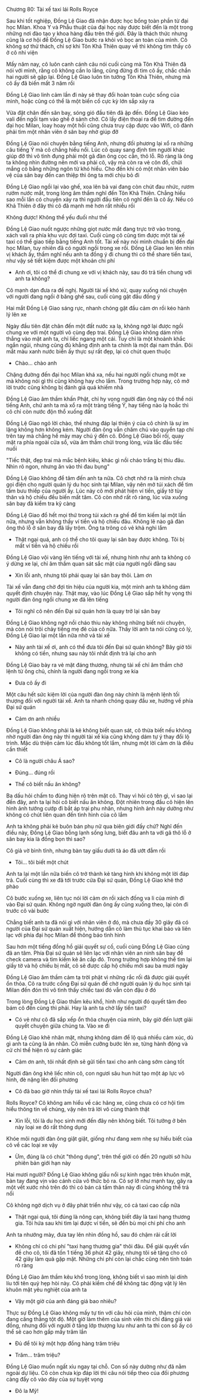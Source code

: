 




Chương 80: Tài xế taxi lái Rolls Royce

Sau khi tốt nghiệp, Đồng Lệ Giao đã nhận được học bổng toàn phần từ đại học Milan. Khoa Y và Phẫu thuật của đại học này được biết đến là một trong những nơi đào tạo y khoa hàng đầu trên thế giới. Đây là thách thức nhưng cũng là cơ hội để Đồng Lệ Giao bước ra khỏi vỏ bọc an toàn của mình. Cô không sợ thử thách, chỉ sợ khi Tôn Khả Thiên quay về thì không tìm thấy cô ở cô nhi viện

Mấy năm nay, cô luôn canh cánh câu nói cuối cùng mà Tôn Khả Thiên đã nói với mình, rằng cô không cần lo lắng, cũng đừng đi tìm cô ấy, chắc chắn hai người sẽ gặp lại. Đồng Lệ Giao luôn tin tưởng Tôn Khả Thiên, nhưng mà cô ấy đã biến mất 3 năm rồi

Đồng Lệ Giao linh cảm lần đi này sẽ thay đổi hoàn toàn cuộc sống của mình, hoặc cũng có thể là một biến cố cực kỳ lớn sắp xảy ra

Vừa đặt chân đến sân bay, sóng gió đầu tiên đã ập đến. Đồng Lệ Giao kéo vali đến ngồi tạm vào ghế ở sảnh chờ. Cô lấy điện thoại ra để tìm đường đến đại học Milan, loay hoay một hồi cũng chưa truy cập được vào Wifi, cô đành phải tìm một nhân viên ở sân bay nhờ giúp đỡ

Đồng Lệ Giao nói chuyện bằng tiếng Anh, nhưng đối phương lại xổ ra những câu tiếng Ý mà cô chẳng hiểu nổi. Lúc cô quay sang định tìm người khác giúp đỡ thì vô tình đụng phải một gã đàn ông cọc cằn, thô lỗ. Rõ ràng là ông ta không nhìn đường nên mới va phải cô, vậy mà còn ra vẻ côn đồ, chửi mắng cô bằng những ngôn từ khó hiểu. Cho đến khi có một nhân viên bảo vệ của sân bay đến can thiệp thì ông ta mới chịu bỏ đi

Đồng Lệ Giao ngồi lại vào ghế, xoa lên bả vai đang còn chút đau nhức, rươm rướm nước mắt, trong lòng âm thầm nghĩ đến Tôn Khả Thiên. Chẳng hiểu sao mỗi lần có chuyện xảy ra thì người đầu tiên cô nghĩ đến là cô ấy. Nếu có Khả Thiên ở đây thì cô đã mạnh mẽ hơn rất nhiều rồi

Không được! Không thể yếu đuối như thế

Đồng Lệ Giao nuốt ngược những giọt nước mắt đang trực trờ vào trong, xách vali ra phía khu vực đợi taxi. Cuối cùng cô cũng tìm được một tài xế taxi có thể giao tiếp bằng tiếng Anh tốt. Tài xế này nói mình chuẩn bị đến đại học Milan, tuy nhiên đã có người ngồi trong xe rồi. Đồng Lệ Giao len lén nhìn vị khách ấy, thầm nghĩ nếu anh ta đồng ý đi chung thì có thể share tiền taxi, như vậy sẽ tiết kiệm được một khoản chi phí

- Anh ơi, tôi có thể đi chung xe với vị khách này, sau đó trả tiền chung với anh ta không?

Cô mạnh dạn đưa ra đề nghị. Người tài xế khó xử, quay xuống nói chuyện với người đang ngồi ở băng ghế sau, cuối cùng gật đầu đồng ý

Hai mắt Đồng Lệ Giao sáng rực, nhanh chóng gật đầu cảm ơn rồi kéo hành lý lên xe

Ngày đầu tiên đặt chân đến một đất nước xa lạ, không ngờ lại được ngồi chung xe với một người vô cùng đẹp trai. Đồng Lệ Giao không dám nhìn thẳng vào mặt anh ta, chỉ liếc ngang một cái. Tuy chỉ là một khoảnh khắc ngắn ngủi, nhưng cũng đủ khẳng định anh ta chính là một đại nam thần. Đôi mắt màu xanh nước biển ấy thực sự rất đẹp, lại có chút quen thuộc

- Chào... chào anh


Chặng đường đến đại học Milan khá xa, nếu hai người ngồi chung một xe mà không nói gì thì cũng không hay cho lắm. Trong trường hợp này, cô mở lời trước cũng không bị đánh giá quá khiếm nhã

Đồng Lệ Giao âm thầm khấn Phật, chỉ hy vọng người đàn ông này có thể nói tiếng Anh, chứ anh ta mà xổ ra một tràng tiếng Ý, hay tiếng nào lạ hoắc thì cô chỉ còn nước độn thổ xuống đất

Đồng Lệ Giao ngỏ lời chào, thế nhưng đáp lại thiện ý của cô chính là sự im lặng không hơn không kém. Người đàn ông vẫn chăm chú vào quyển tạp chí trên tay mà chẳng hề mảy may chú ý đến cô. Đồng Lệ Giao bối rối, quay mặt ra phía ngoài cửa sổ, vừa âm thầm chửi trong lòng, vừa lắc đầu tiếc nuối

"Tiếc thật, đẹp trai mà mắc bệnh kiêu, khác gì nồi cháo trắng bị thiu đâu. Nhìn rõ ngon, nhưng ăn vào thì đau bụng"

Đồng Lệ Giao không để tâm đến anh ta nữa. Cô chợt nhớ ra là mình chưa gọi điện cho người quản lý du học sinh tại Milan, vậy nên mở túi xách để tìm tấm bưu thiếp của người ấy. Lúc này cô mới phát hiện ví tiền, giấy tờ tùy thân và hộ chiếu đều biến mất tăm. Cô còn nhớ rất rõ ràng, lúc vừa xuống sân bay đã kiểm tra kỹ càng

Đồng Lệ Giao đổ hết mọi thứ trong túi xách ra ghế để tìm kiếm lại một lần nữa, nhưng vẫn không thấy ví tiền và hộ chiếu đâu. Không lẽ nào gã đàn ông thô lỗ ở sân bay đã lấy trộm. Ông ta trông có vẻ khả nghi lắm

- Thật ngại quá, anh có thể cho tôi quay lại sân bay được không. Tôi bị mất ví tiền và hộ chiếu rồi

Đồng Lệ Giao vội vàng lên tiếng với tài xế, nhưng hình như anh ta không có ý dừng xe lại, chỉ âm thầm quan sát sắc mặt của người ngồi đằng sau

- Xin lỗi anh, nhưng tôi phải quay lại sân bay thôi. Làm ơn

Tài xế vẫn đang chờ đợi tín hiệu của người kia, một mình anh ta không dám quyết định chuyện này. Thật may, vào lúc Đồng Lệ Giao sắp hết hy vọng thì người đàn ông ngồi chung xe đã lên tiếng

- Tôi nghĩ cô nên đến Đại sứ quán hơn là quay trở lại sân bay

Đồng Lệ Giao không ngờ nồi cháo thiu này không những biết nói chuyện, mà còn nói trôi chảy tiếng mẹ đẻ của cô nữa. Thấy lời anh ta nói cũng có lý, Đồng Lệ Giao lại một lần nữa nhờ vả tài xế

- Này anh tài xế ơi, anh có thể đưa tôi đến Đại sứ quán không? Bây giờ tôi không có tiền, nhưng sau này tôi nhất định trả lại cho anh

Đồng Lệ Giao bày ra vẻ mặt đáng thương, nhưng tài xế chỉ âm thầm chờ lệnh từ ông chủ, chính là người đang ngồi trong xe kia

- Đưa cô ấy đi

Một câu hết sức kiệm lời của người đàn ông này chính là mệnh lệnh tối thượng đối với người tài xế. Anh ta nhanh chóng quay đầu xe, hướng về phía Đại sứ quán

- Cảm ơn anh nhiều

Đồng Lệ Giao không phải là kẻ không biết quan sát, cô thừa biết nếu không nhờ người đàn ông này thì người tài xế kia cũng không dám tự ý thay đổi lộ trình. Mặc dù thiện cảm lúc đầu không tốt lắm, nhưng một lời cảm ơn là điều cần thiết

- Cô là người châu Á sao?

- Đúng... đúng rồi


- Thế cô biết nấu ăn không?

Ba dấu hỏi chấm to đùng hiện rõ trên mặt cô. Thay vì hỏi cô tên gì, vì sao lại đến đây, anh ta lại hỏi cô biết nấu ăn không. Đột nhiên trong đầu cô hiện lên hình ảnh tướng cướp đi bắt áp trại phu nhân, nhưng hình ảnh này dường như không có chút liên quan đến tình hình của cô lắm

Anh ta không phải kẻ buôn bán phụ nữ qua biên giới đấy chứ? Nghĩ đến điều này, Đồng Lệ Giao bỗng lạnh sống lưng, biết đâu anh ta với gã thô lỗ ở sân bay kia là đồng bọn thì sao?

Cô giả vờ bình tĩnh, nhưng bàn tay giấu dưới tà áo đã ướt đẫm rồi

- Tôi... tôi biết một chút

Anh ta lại một lần nữa biến cô trở thành kẻ tàng hình khi không một lời đáp trả. Cuối cùng thì xe đã tới trước cửa Đại sứ quán, Đồng Lệ Giao khẽ thở phào

Cô bước xuống xe, liên tục nói lời cảm ơn rồi xách đống va li của mình đi vào Đại sứ quán. Không ngờ người đàn ông ấy cũng xuống theo, lại còn đi trước cô vài bước

Chẳng biết anh ta đã nói gì với nhân viên ở đó, mà chưa đầy 30 giây đã có người của Đại sứ quán xuất hiện, hướng dẫn cô làm thủ tục khai báo và liên lạc với phía đại học Milan để thông báo tình hình

Sau hơn một tiếng đồng hồ giải quyết sự cố, cuối cùng Đồng Lệ Giao cũng đã an tâm. Phía Đại sứ quán sẽ liên lạc với nhân viên an ninh sân bay để check camera và tìm kiếm kẻ ăn cắp đó. Trong trường hợp không thể tìm lại giấy tờ và hộ chiếu bị mất, cô sẽ được cấp hộ chiếu mới sau ba mươi ngày

Đồng Lệ Giao âm thầm cảm tạ trời phật vì những rắc rối đã được giải quyết ổn thỏa. Cô ra trước cổng Đại sứ quán để chờ người quản lý du học sinh tại Milan đến đón thì vô tình thấy chiếc taxi đó vẫn còn đậu ở đó

Trong lòng Đồng Lệ Giao thầm kêu khổ, hình như người đó quyết tâm đeo bám cô đến cùng thì phải. Hay là anh ta chờ lấy tiền taxi?

- Có vẻ như cô đã sắp xếp ổn thỏa chuyện của mình, bây giờ đến lượt giải quyết chuyện giữa chúng ta. Vào xe đi

Đồng Lệ Giao khẽ nhăn mặt, nhưng không dám để lộ quá nhiều cảm xúc, dù gì anh ta cũng là ân nhân. Cô miễn cưỡng bước lên xe, từng hành động và cử chỉ thể hiện rõ sự cảnh giác

- Cảm ơn anh, tôi nhất định sẽ gửi tiền taxi cho anh càng sớm càng tốt

Người đàn ông khẽ liếc nhìn cô, con ngươi sâu hun hút tạo một áp lực vô hình, đè nặng lên đối phương

- Cô đã bao giờ nhìn thấy tài xế taxi lái Rolls Royce chưa?

Rolls Royce? Cô không am hiểu về các hãng xe, cũng chưa có cơ hội tìm hiểu thông tin về chúng, vậy nên trả lời vô cùng thành thật

- Xin lỗi, tôi là du học sinh mới đến đây nên không biết. Tôi tưởng ở bên này loại xe đó rất thông dụng

Khóe môi người đàn ông giật giật, giống như đang xem nhẹ sự hiểu biết của cô về các loại xe vậy


- Ừm, đúng là có chút "thông dụng", trên thế giới có đến 20 người sở hữu phiên bản giới hạn này

Hai mươi người? Đồng Lệ Giao không giấu nổi sự kinh ngạc trên khuôn mặt, bàn tay đang vịn vào cánh cửa vô thức bỏ ra. Cô sợ lỡ như mạnh tay, gây ra một vết xước nhỏ trên đó thì có bán cả tấm thân này đi cũng không thể trả nổi

Cô không ngờ dịch vụ ở đây phát triển như vậy, có cả taxi cao cấp nữa

- Thật ngại quá, tôi đúng là nông cạn, không biết đây là taxi hạng thương gia. Tôi hứa sau khi tìm lại được ví tiền, sẽ đền bù mọi chi phí cho anh

Anh ta nhướng mày, đưa tay lên nhìn đồng hồ, sau đó chậm rãi cất lời

- Không chỉ có chi phí "taxi hạng thương gia" thôi đâu. Để giải quyết vấn đề cho cô, tôi đã tốn 1 tiếng 36 phút 42 giây, nhưng tôi sẽ tặng cho cô 42 giây làm quà gặp mặt. Những chi phí còn lại chắc cũng nên tính toán rõ ràng

Đồng Lệ Giao âm thầm kêu khổ trong lòng, không biết vì sao mình lại dính líu tới tên quỷ hẹp hòi này. Cô phải kiềm chế để không tác động vật lý lên khuôn mặt yêu nghiệt của anh ta

- Vậy một giờ của anh đáng giá bao nhiêu?

Thực sự Đồng Lệ Giao không mấy tự tin với câu hỏi của mình, thậm chí còn đang căng thẳng tột độ. Một giờ làm thêm của sinh viên thì chỉ đáng giá vài đồng, nhưng đối với người ở tầng lớp thượng lưu như anh ta thì con số ấy có thể sẽ cao hơn gấp mấy trăm lần

- Đủ để tôi ký một hợp đồng hàng trăm triệu

- Trăm... trăm triệu?

Đồng Lệ Giao muốn ngất xỉu ngay tại chỗ. Con số này dường như đã nằm ngoài dự liệu. Cô còn chưa kịp đáp lời thì câu nói tiếp theo của đối phương càng đẩy cô vào đáy của sự tuyệt vọng

- Đô la Mỹ!




